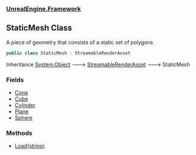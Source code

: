 ### [UnrealEngine.Framework](./UnrealEngine-Framework.md 'UnrealEngine.Framework')
## StaticMesh Class
A piece of geometry that consists of a static set of polygons  
```csharp
public class StaticMesh : StreamableRenderAsset
```
Inheritance [System.Object](https://docs.microsoft.com/en-us/dotnet/api/System.Object 'System.Object') &#129106; [StreamableRenderAsset](./StreamableRenderAsset.md 'UnrealEngine.Framework.StreamableRenderAsset') &#129106; StaticMesh  
### Fields
- [Cone](./StaticMesh-Cone.md 'UnrealEngine.Framework.StaticMesh.Cone')
- [Cube](./StaticMesh-Cube.md 'UnrealEngine.Framework.StaticMesh.Cube')
- [Cylinder](./StaticMesh-Cylinder.md 'UnrealEngine.Framework.StaticMesh.Cylinder')
- [Plane](./StaticMesh-Plane.md 'UnrealEngine.Framework.StaticMesh.Plane')
- [Sphere](./StaticMesh-Sphere.md 'UnrealEngine.Framework.StaticMesh.Sphere')
### Methods
- [Load(string)](./StaticMesh-Load(string).md 'UnrealEngine.Framework.StaticMesh.Load(string)')
